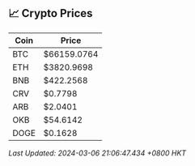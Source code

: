## 📈 Crypto Prices

| Coin | Price |
| ---- | ----- |
| BTC | $66159.0764 |
| ETH | $3820.9698 |
| BNB | $422.2568 |
| CRV | $0.7798 |
| ARB | $2.0401 |
| OKB | $54.6142 |
| DOGE | $0.1628 |

_Last Updated: 2024-03-06 21:06:47.434 +0800 HKT_